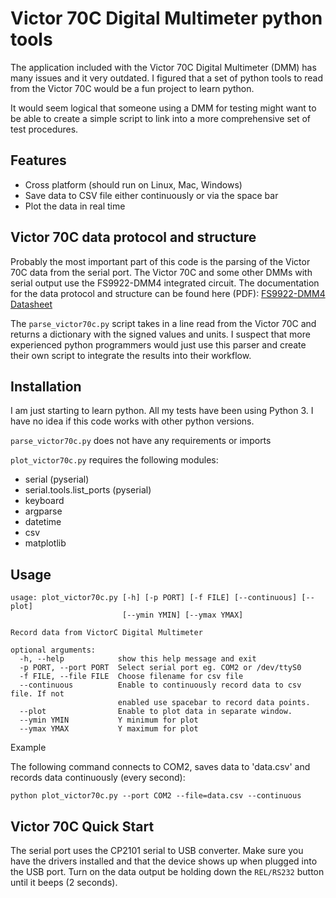 # Victor 70C Digital Multimeter python tools

The application included with the Victor 70C Digital Multimeter (DMM) has many issues and it very outdated.
I figured that a set of python tools to read from the Victor 70C would be a fun project to learn python.

It would seem logical that someone using a DMM for testing might want to be able to create a simple script to link into a more comprehensive set of test procedures.

## Features

* Cross platform (should run on Linux, Mac, Windows)
* Save data to CSV file either continuously or via the space bar
* Plot the data in real time

## Victor 70C data protocol and structure

Probably the most important part of this code is the parsing of the Victor 70C data from the serial port.
The Victor 70C and some other DMMs with serial output use the FS9922-DMM4 integrated circuit.
The documentation for the data protocol and structure can be found here (PDF):
[FS9922-DMM4 Datasheet](https://www.ic-fortune.com/upload/Download/FS9922-DMM4-DS-13_EN.pdf)

The `parse_victor70c.py` script takes in a line read from the Victor 70C and returns a dictionary with the signed values and units. I suspect that more experienced python programmers would just use this parser and create their own script to integrate the results into their workflow.

## Installation

I am just starting to learn python. All my tests have been using Python 3. I have no idea if this code works with other python versions.

`parse_victor70c.py` does not have any requirements or imports

`plot_victor70c.py` requires the following modules:

* serial (pyserial)
* serial.tools.list_ports (pyserial)
* keyboard
* argparse
* datetime
* csv
* matplotlib

## Usage
```
usage: plot_victor70c.py [-h] [-p PORT] [-f FILE] [--continuous] [--plot]
                         [--ymin YMIN] [--ymax YMAX]

Record data from VictorC Digital Multimeter

optional arguments:
  -h, --help            show this help message and exit
  -p PORT, --port PORT  Select serial port eg. COM2 or /dev/ttyS0
  -f FILE, --file FILE  Choose filename for csv file
  --continuous          Enable to continuously record data to csv file. If not
                        enabled use spacebar to record data points.
  --plot                Enable to plot data in separate window.
  --ymin YMIN           Y minimum for plot
  --ymax YMAX           Y maximum for plot
```

Example

The following command connects to COM2, saves data to 'data.csv' and records data continuously (every second):

`python plot_victor70c.py --port COM2 --file=data.csv --continuous`


## Victor 70C Quick Start

The serial port uses the CP2101 serial to USB converter. Make sure you have the drivers installed and that the device shows up when plugged into the USB port. Turn on the data output be holding down the `REL/RS232` button until it beeps (2 seconds).
